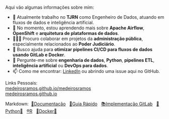 Aqui vão algumas informações sobre mim:

- 🔭 Atualmente trabalho no **TJRN** como Engenheiro de Dados, atuando em fluxos de dados e inteligência artificial.
- 🌱 No momento, estou aprendendo mais sobre **Apache Airflow**, **OpenShift** e **arquitetura de plataformas de dados**.
- 👨🏽‍💻 Procuro colaborar em projetos da **administração pública**, especialmente relacionados ao **Poder Judiciário**.
- 🤔 Busco ajuda para **otimizar pipelines CI/CD para fluxos de dados usando GitLab e Docker**.
- 💬 Pergunte-me sobre **engenharia de dados**, **Python**, **pipelines ETL**, **inteligência artificial** ou **DevOps para dados**.
- 📫 Como me encontrar: [LinkedIn](https://www.linkedin.com/in/medeirosramos) ou abrindo uma issue aqui no GitHub.


Links Pessoais:  
[medeirosramos.github.io/medeirosramos](https://medeirosramos.github.io/medeirosramos)  
[medeirosramos.github.io](https://medeirosramos.github.io/)  

Markdown:
&nbsp;[📡Documentação](https://gitlab.tjrn.jus.br/ia/gitlab-profile/-/blob/main/README.md) 
&nbsp; [📔Guia Rápido](https://ajuda.gitlab.io/guia-rapido/markdown/markdown/) 
&nbsp; [📚Implementação GitLab](https://docs.gitlab.com/ee/user/markdown.html) 
&nbsp; [🐍Python](https://medeirosramos.github.io/medeirosramos/PYTHON.html)[📝](PYTHON.md) 
&nbsp; [®️R](https://gitlab.tjrn.jus.br/ia/gitlab-profile/-/blob/main/R.md) 
&nbsp; [🐋Docker](https://medeirosramos.github.io/medeirosramos/DOCKER.html)[📝](DOCKER.md)
